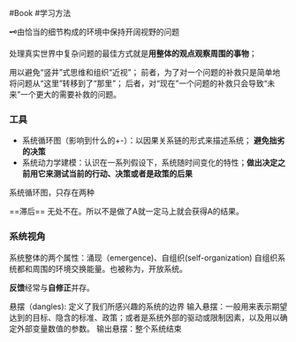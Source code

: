 #Book #学习方法 


🗝️由恰当的细节构成的环境中保持开阔视野的问题

处理真实世界中复杂问题的最佳方式就是**用整体的观点观察周围的事物**；

用以避免“竖井”式思维和组织“近视”；
前者，为了对一个问题的补救只是简单地将问题从“这里”转移到了“那里”；
后者，对“现在”一个问题的补救只会导致“未来”一个更大的需要补救的问题。


### 工具
- 系统循环图（影响到什么的+-）：以因果关系链的形式来描述系统； **避免拙劣的决策**
- 系统动力学建模：认识在一系列假设下，系统随时间变化的特性；**做出决定之前用它来测试当前的行动、决策或者是政策的后果**

系统循环图，只存在两种



==滞后== 无处不在。所以不是做了A就一定马上就会获得A的结果。

### 系统视角 
系统整体的两个属性：涌现（emergence)、自组织(self-organization)
自组织系统都和周围的环境交换能量。也被称为，开放系统。


**反馈**经常与**自修正**并存。

悬摆（dangles): 定义了我们所感兴趣的系统的边界
输入悬摆：一般用来表示期望达到的目标、隐含的标准、政策；或者是系统外部的驱动或限制因素，以及用以确定外部变量数值的参数。
输出悬摆：整个系统结束


